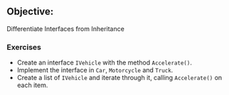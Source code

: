 ## Objective:
Differentiate Interfaces from Inheritance  

### Exercises  
- Create an interface `IVehicle` with the method `Accelerate()`.  
- Implement the interface in `Car`, `Motorcycle` and `Truck`.
- Create a list of `IVehicle` and iterate through it, calling `Accelerate()` on each item.  
